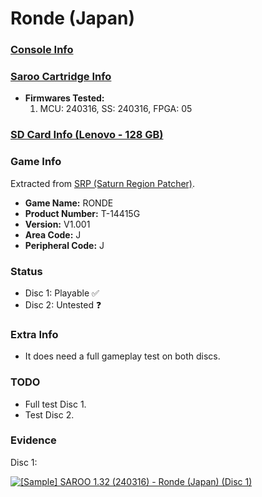 # Ronde (Japan)

### [Console Info](../../../../Info/Consoles/VA13/README.md)

### [Saroo Cartridge Info](../../../../Info/Cartridges/RetroGameParadiseStore/1.32F/README.md)

- <b>Firmwares Tested:</b>
  1. MCU: 240316, SS: 240316, FPGA: 05

### [SD Card Info (Lenovo - 128 GB)](../../../../Info/SdCards/Lenovo/128GB/README.md)

### Game Info

Extracted from [SRP (Saturn Region Patcher)](https://segaxtreme.net/resources/saturn-region-patcher.81/download).

- <b>Game Name:</b> RONDE
- <b>Product Number:</b> T-14415G
- <b>Version:</b> V1.001
- <b>Area Code:</b> J
- <b>Peripheral Code:</b> J

### Status

- Disc 1: Playable :white_check_mark:
- Disc 2: Untested :question:

### Extra Info

- It does need a full gameplay test on both discs.

### TODO

- Full test Disc 1.
- Test Disc 2.

### Evidence

Disc 1:

[![[Sample] SAROO 1.32 (240316) - Ronde (Japan) (Disc 1)](https://img.youtube.com/vi/dQV2kOJCrYc/0.jpg)](https://www.youtube.com/watch?v=dQV2kOJCrYc)
